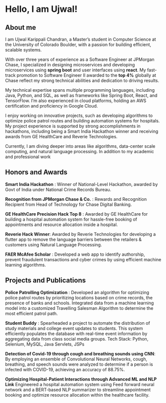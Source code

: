 # Hello, I am Ujwal!

## About me


I am Ujwal Karippali Chandran, a Master’s student in Computer Science at the University of Colorado Boulder, with a passion for building efficient, scalable systems.

With over three years of experience as a Software Engineer at JPMorgan Chase, I specialized in designing microservices and developing microservices using **spring boot** and user interfaces using **react**. My fast-track promotion to Software Engineer II awarded to the **top 4%** globally at Chase reflect my strong technical abilities and dedication to driving results.

My technical expertise spans multiple programming languages, including Java, Python, and SQL, as well as frameworks like Spring Boot, React, and TensorFlow. I’m also experienced in cloud platforms, holding an AWS certification and proficiency in Google Cloud.

I enjoy working on innovative projects, such as developing algorithms to optimize police patrol routes and building automation systems for hospitals. My project experience is supported by strong accomplishments in hackathons, including being a Smart India Hackathon winner and receiving awards from GE HealthCare and Reverie Technologies.

Currently, I am diving deeper into areas like algorithms, data-center scale computing, and natural language processing. In addition to my academic and professional work


## Honors and Awards

**Smart India Hackathon** : Winner of National-Level Hackathon, awarded by Govt of India under National Crime Records Bureau.

**Recognition from JPMorgan Chase & Co.** : Rewards and Recognition Recipient from Head of Technology for Chase Digital Banking.

**GE HealthCare Precision Hack Top 8** : Awarded by GE HealthCare for building a hospital automation system for hassle-free booking of appointments and resource allocation inside a hospital.

**Reverie Hack Winner**: Awarded by Reverie Technologies for developing a flutter app to remove the language barriers between the retailers & customers using Natural Language Processing.

**FAER McAfee Scholar** : Developed a web app to identify authorship, prevent fraudulent transactions and cyber crimes by using efficient machine learning algorithms.

## Projects and Publications

**Police Patrolling Optimization** : Developed an algorithm for optimizing police patrol routes by prioritizing locations
based on crime records, the presence of banks and schools. Integrated data from a machine learning model into a
customized Travelling Salesman Algorithm to determine the most efficient patrol path.

**Student Buddy** : Spearheaded a project to automate the distribution of study materials and college event updates to
students. This system efficiently populates the database with real-time event information by aggregating data from class
social media groups. Tech Stack: Python, Selenium, MySQL, Java Servlets, JSPs

**Detection of Covid-19 through cough and breathing sounds using CNN**:
By employing an ensemble of Convolutional Neural Networks, cough, breathing, and speech sounds were analyzed to
determine if a person is infected with COVID-19, achieving an accuracy of 88.75%.

**Optimizing Hospital-Patient Interactions through Advanced ML and NLP Link**
Engineered a hospital automation system using Feed forward neural network and a BERT-based NLP summarizer to
streamline appointment booking and optimize resource allocation within the healthcare facility.
